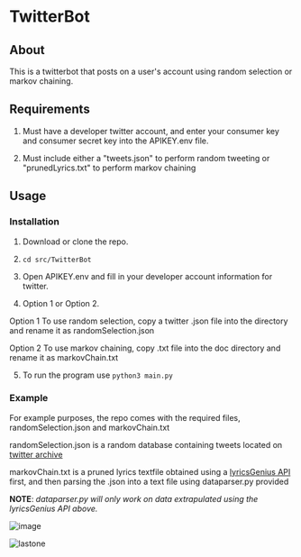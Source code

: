 # **TwitterBot**

## **About**
This is a twitterbot that posts on a user's account using random selection or markov chaining.

## **Requirements**
1. Must have a developer twitter account, and enter your consumer key and consumer secret key into the APIKEY.env file.

2. Must include either a "tweets.json" to perform random tweeting or "prunedLyrics.txt" to perform markov chaining

## **Usage**
### **Installation**
1. Download or clone the repo.

2. ```cd src/TwitterBot```

3. Open APIKEY.env and fill in your developer account information for twitter.

4. Option 1 or Option 2.

Option 1
To use random selection, copy a twitter .json file into the directory and rename it as randomSelection.json

Option 2
To use markov chaining, copy .txt file into the doc directory and rename it as markovChain.txt

5. To run the program use ```python3 main.py```
### **Example**

For example purposes, the repo comes with the required files, randomSelection.json and markovChain.txt

randomSelection.json is a random database containing tweets located on [twitter archive](https://archive.org)

markovChain.txt is a pruned lyrics textfile obtained using a [lyricsGenius API](https://github.com/johnwmillr/LyricsGenius) first, and then parsing the .json into a text file using dataparser.py provided

**NOTE**: *dataparser.py will only work on data extrapulated using the lyricsGenius API above.*

![image](https://user-images.githubusercontent.com/43177180/103320067-47792600-49f1-11eb-99b6-e7f0128ff627.png)

![lastone](https://user-images.githubusercontent.com/43177180/103320334-2a912280-49f2-11eb-89ed-eac928f6dede.png)



